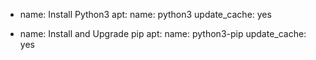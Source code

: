 - name: Install Python3
  apt: 
    name: python3
    update_cache: yes

- name: Install and Upgrade pip
  apt:
    name: python3-pip
    update_cache: yes
